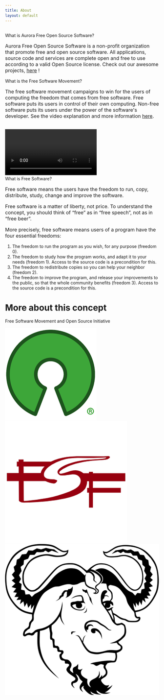 ```yaml
---
title: About
layout: default
---
```


<br>
<div class="card">
	<div class="card-content">
		<span class="card-title grey-text text-darken-4">What is Aurora Free Open Source Software?</span>
		<p style="font-size: 16px">Aurora Free Open Source Software is a non-profit organization that promote free and open source software.
			All applications, source code and services are complete open and free to use according to a valid Open Source license. Check out our awesome projects, <a href="//gitlab.com/aurorafossorg">here</a> ! </p>
	</div>
</div>
<div class="card">
	<div class="card-content">
		<span class="card-title grey-text text-darken-4">What is the Free Software Movement?</span>
		<p style="font-size: 16px">The free software movement campaigns to win for the users of computing the freedom that comes from free software. Free software puts its users in control of their own computing. Non-free software puts its users under the power of the software's developer. See the video explanation and more information <a href="https://www.fsf.org/blogs/rms/20140407-geneva-tedx-talk-free-software-free-society">here</a>.</p>
		<br>
		<div class="center">
			<video class="responsive-video" controls>
				<source src="https://dl.aurorafoss.org/aurorafoss/pub/assets/TEDxGE2014_Stallman05_LQ.webm" type="video/webm">
			</video>
		</div>
	</div>
</div>
<div class="card">
	<div class="card-content">
		<span class="card-title grey-text text-darken-4">What is Free Software?</span>
		<p style="font-size: 16px">Free software means the users have the freedom to run, copy, distribute, study, change and improve the software.</p>
		<p style="font-size: 16px">Free software is a matter of liberty, not price. To understand the concept, you should think of “free” as in “free speech”, not as in “free beer”.</p>
		<p style="font-size: 16px">More precisely, free software means users of a program have the four essential freedoms:</p>
		<ol>
			<li>The freedom to run the program as you wish, for any purpose (freedom 0).</li>
			<li>The freedom to study how the program works, and adapt it to your needs (freedom 1). Access to the source code is a precondition for this.</li>
			<li>The freedom to redistribute copies so you can help your neighbor (freedom 2).</li>
			<li>The freedom to improve the program, and release your improvements to the public, so that the whole community benefits (freedom 3). Access to the source code is a precondition for this.</li>
		</ol>
	</div>
</div>

<div class="container" id="more-about-gnu">
	<div class="row center">
		<h1 class="header col s12 light">More about this concept</h1>
		<p class="light grey-text">Free Software Movement and Open Source Initiative</p>
		<div class="carousel" style="height: 200px">
			<a class="carousel-item" href="//opensource.org/"><img src="/img/logo-300px_oss.png"></a>
			<a class="carousel-item" href="//www.fsf.org/"><img src="/img/logo-400px_fsf.png"></a>
			<a class="carousel-item" href="//www.gnu.org/philosophy/free-sw.html"><img src="/img/logo-about_gnu.png"></a>
		</div>
		<script>$(document).ready(function(){$('.carousel').carousel();});</script>
	</div>
</div>
